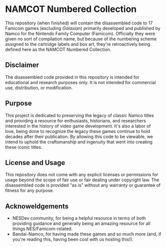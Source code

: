 # NAMCOT Numbered Collection
This repository (when finished) will contain the disassembled code to 17 Famicom games (excluding *Galaxian*) primarily developed and published by Namco for the Nintendo Family Computer (Famicom). Officially they were given no sort of compilation name, but because of the numbering scheme assigned to the cartridge labels and box art, they're retroactively being defined here as the NAMCOT Numbered Collection. 

## Disclaimer
The disassembled code provided in this repository is intended for educational and research purposes only. It is not intended for commercial use, distribution, or modification.

## Purpose
This project is dedicated to preserving the legacy of classic Namco titles and providing a resource for enthusiasts, historians, and researchers interested in the history of video game development. It's also a labor of love, being done to recognize the legacy these games continue to hold decades after their publication. By allowing this code to be viewable, we intend to uphold the craftsmanship and ingenuity that went into creating these iconic titles.

## License and Usage
This repository does not come with any explicit licenses or permissions for usage beyond the scope of fair use or fair dealing under copyright law. The disassembled code is provided "as is" without any warranty or guarantee of fitness for any purpose.

## Acknoweldgements
- NESDev community, for being a helpful resource in terms of both providing guidance and generally being an amazing resource for all things NES/Famicom-related.
- Bandai-Namco, for having made these games and so much more (and, if you're reading this, having been cool with us hosting this!).



